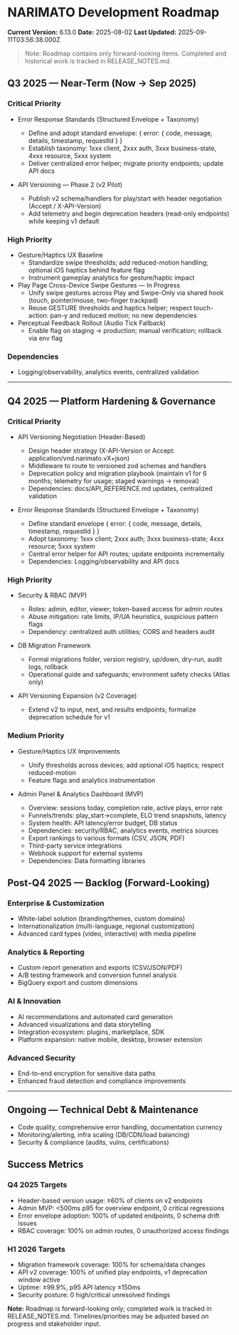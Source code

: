 # NARIMATO Development Roadmap

**Current Version:** 6.13.0
**Date:** 2025-08-02
**Last Updated:** 2025-09-11T03:56:38.000Z

> Note: Roadmap contains only forward-looking items. Completed and historical work is tracked in RELEASE_NOTES.md.

## Q3 2025 — Near-Term (Now → Sep 2025)

### Critical Priority
- Error Response Standards (Structured Envelope + Taxonomy)
  - Define and adopt standard envelope: { error: { code, message, details, timestamp, requestId } }
  - Establish taxonomy: 1xxx client, 2xxx auth, 3xxx business-state, 4xxx resource, 5xxx system
  - Deliver centralized error helper; migrate priority endpoints; update API docs

- API Versioning — Phase 2 (v2 Pilot)
  - Publish v2 schema/handlers for play/start with header negotiation (Accept / X-API-Version)
  - Add telemetry and begin deprecation headers (read-only endpoints) while keeping v1 default

### High Priority
- Gesture/Haptics UX Baseline
  - Standardize swipe thresholds; add reduced-motion handling; optional iOS haptics behind feature flag
  - Instrument gameplay analytics for gesture/haptic impact
- Play Page Cross-Device Swipe Gestures — In Progress
  - Unify swipe gestures across Play and Swipe-Only via shared hook (touch, pointer/mouse, two-finger trackpad)
  - Reuse GESTURE thresholds and haptics helper; respect touch-action: pan-y and reduced motion; no new dependencies
- Perceptual Feedback Rollout (Audio Tick Fallback)
  - Enable flag on staging → production; manual verification; rollback via env flag

### Dependencies
- Logging/observability, analytics events, centralized validation

---

## Q4 2025 — Platform Hardening & Governance

### Critical Priority
- API Versioning Negotiation (Header-Based)
  - Design header strategy (X-API-Version or Accept: application/vnd.narimato.vX+json)
  - Middleware to route to versioned zod schemas and handlers
  - Deprecation policy and migration playbook (maintain v1 for 6 months; telemetry for usage; staged warnings → removal)
  - Dependencies: docs/API_REFERENCE.md updates, centralized validation

- Error Response Standards (Structured Envelope + Taxonomy)
  - Define standard envelope { error: { code, message, details, timestamp, requestId } }
  - Adopt taxonomy: 1xxx client; 2xxx auth; 3xxx business-state; 4xxx resource; 5xxx system
  - Central error helper for API routes; update endpoints incrementally
  - Dependencies: Logging/observability and API docs

### High Priority
- Security & RBAC (MVP)
  - Roles: admin, editor, viewer; token-based access for admin routes
  - Abuse mitigation: rate limits, IP/UA heuristics, suspicious pattern flags
  - Dependency: centralized auth utilities; CORS and headers audit

- DB Migration Framework
  - Formal migrations folder, version registry, up/down, dry-run, audit logs, rollback
  - Operational guide and safeguards; environment safety checks (Atlas only)

- API Versioning Expansion (v2 Coverage)
  - Extend v2 to input, next, and results endpoints; formalize deprecation schedule for v1

### Medium Priority
- Gesture/Haptics UX Improvements
  - Unify thresholds across devices; add optional iOS haptics; respect reduced-motion
  - Feature flags and analytics instrumentation

- Admin Panel & Analytics Dashboard (MVP)
  - Overview: sessions today, completion rate, active plays, error rate
  - Funnels/trends: play_start→complete, ELO trend snapshots, latency
  - System health: API latency/error budget, DB status
  - Dependencies: security/RBAC, analytics events, metrics sources
  - Export rankings to various formats (CSV, JSON, PDF)
  - Third-party service integrations
  - Webhook support for external systems
  - Dependencies: Data formatting libraries

## Post-Q4 2025 — Backlog (Forward-Looking)

### Enterprise & Customization
- White-label solution (branding/themes, custom domains)
- Internationalization (multi-language, regional customization)
- Advanced card types (video, interactive) with media pipeline

### Analytics & Reporting
- Custom report generation and exports (CSV/JSON/PDF)
- A/B testing framework and conversion funnel analysis
- BigQuery export and custom dimensions

### AI & Innovation
- AI recommendations and automated card generation
- Advanced visualizations and data storytelling
- Integration ecosystem: plugins, marketplace, SDK
- Platform expansion: native mobile, desktop, browser extension

### Advanced Security
- End-to-end encryption for sensitive data paths
- Enhanced fraud detection and compliance improvements

---

## Ongoing — Technical Debt & Maintenance
- Code quality, comprehensive error handling, documentation currency
- Monitoring/alerting, infra scaling (DB/CDN/load balancing)
- Security & compliance (audits, vulns, certifications)

## Success Metrics

### Q4 2025 Targets
- Header-based version usage: ≥60% of clients on v2 endpoints
- Admin MVP: <500ms p95 for overview endpoint, 0 critical regressions
- Error envelope adoption: 100% of updated endpoints, 0 schema drift issues
- RBAC coverage: 100% on admin routes, 0 unauthorized access findings

### H1 2026 Targets
- Migration framework coverage: 100% for schema/data changes
- API v2 coverage: 100% of unified play endpoints, v1 deprecation window active
- Uptime: ≥99.9%, p95 API latency ≤150ms
- Security posture: 0 high/critical unresolved findings

**Note:** Roadmap is forward-looking only; completed work is tracked in RELEASE_NOTES.md. Timelines/priorities may be adjusted based on progress and stakeholder input.
